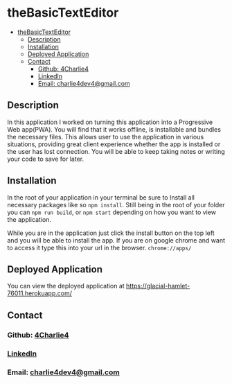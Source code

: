 # theBasicTextEditor
- [theBasicTextEditor](#thebasictexteditor)
  - [Description](#description)
  - [Installation](#installation)
  - [Deployed Application](#deployed-application)
  - [Contact](#contact)
    - [Github: 4Charlie4](#github-4charlie4)
    - [LinkedIn](#linkedin)
    - [Email: charlie4dev4@gmail.com](#email-charlie4dev4gmailcom)

## Description

In this application I worked on turning this application into a Progressive Web app(PWA). You will find that it works offline, is installable and bundles the necessary files. This allows user to use the application in various situations, providing great client experience whether the app is installed or the user has lost connection. You will be able to keep taking notes or writing your code to save for later.

## Installation
In the root of your application in your terminal be sure to Install all necessary packages like so `npm install`. Still being in the root of your folder you can `npm run build`, or `npm start` depending on how you want to view the application.

While you are in the application just click the install button on the top left and you will be able to install the app. If you are on google chrome and want to access it type this into your url in the browser. `chrome://apps/`  

## Deployed Application

You can view the deployed application at https://glacial-hamlet-76011.herokuapp.com/

## Contact

### Github: [4Charlie4](https://github.com/4Charlie4)
### [LinkedIn](https://www.linkedin.com/in/charliedev4/)
### Email: charlie4dev4@gmail.com